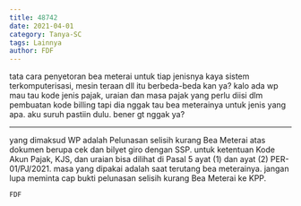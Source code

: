 ```yaml
---
title: 48742
date: 2021-04-01
category: Tanya-SC
tags: Lainnya
author: FDF
---
```


tata cara penyetoran bea meterai untuk tiap jenisnya kaya sistem terkomputerisasi, mesin teraan dll itu berbeda-beda kan ya? kalo ada wp mau tau kode jenis pajak, uraian dan masa pajak yang perlu diisi dlm pembuatan kode billing tapi dia nggak tau bea meterainya untuk jenis yang apa. aku suruh pastiin dulu. bener gt nggak ya?

---

yang dimaksud WP adalah Pelunasan selisih kurang Bea Meterai atas dokumen berupa cek dan bilyet giro dengan SSP. untuk ketentuan Kode Akun Pajak, KJS, dan uraian bisa dilihat di Pasal 5 ayat (1) dan ayat (2) PER-01/PJ/2021. masa yang dipakai adalah saat terutang bea meterainya. jangan lupa meminta cap bukti pelunasan selisih kurang Bea Meterai ke KPP.

`FDF`
